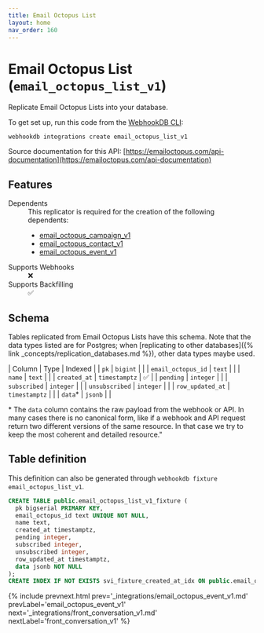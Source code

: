 ```yaml
---
title: Email Octopus List
layout: home
nav_order: 160
---
```


# Email Octopus List (`email_octopus_list_v1`)

Replicate Email Octopus Lists into your database.

To get set up, run this code from the [WebhookDB CLI](https://webhookdb.com/terminal):
```
webhookdb integrations create email_octopus_list_v1
```

Source documentation for this API: [https://emailoctopus.com/api-documentation](https://emailoctopus.com/api-documentation)

## Features

<dl>
<dt>Dependents</dt>
<dd>This replicator is required for the creation of the following dependents:
<ul>
<li><a href="{% link _integrations/email_octopus_campaign_v1.md %}">email_octopus_campaign_v1</a></li>
<li><a href="{% link _integrations/email_octopus_contact_v1.md %}">email_octopus_contact_v1</a></li>
<li><a href="{% link _integrations/email_octopus_event_v1.md %}">email_octopus_event_v1</a></li>
</ul>
</dd>

<dt>Supports Webhooks</dt>
<dd>❌</dd>
<dt>Supports Backfilling</dt>
<dd>✅</dd>

</dl>

## Schema

Tables replicated from Email Octopus Lists have this schema.
Note that the data types listed are for Postgres;
when [replicating to other databases]({% link _concepts/replication_databases.md %}),
other data types maybe used.

| Column | Type | Indexed |
| `pk` | `bigint` |  |
| `email_octopus_id` | `text` |  |
| `name` | `text` |  |
| `created_at` | `timestamptz` | ✅ |
| `pending` | `integer` |  |
| `subscribed` | `integer` |  |
| `unsubscribed` | `integer` |  |
| `row_updated_at` | `timestamptz` |  |
| `data`* | `jsonb` |  |

<span class="fs-3">* The `data` column contains the raw payload from the webhook or API.
In many cases there is no canonical form, like if a webhook and API request return
two different versions of the same resource.
In that case we try to keep the most coherent and detailed resource."</span>

## Table definition

This definition can also be generated through `webhookdb fixture email_octopus_list_v1`.

```sql
CREATE TABLE public.email_octopus_list_v1_fixture (
  pk bigserial PRIMARY KEY,
  email_octopus_id text UNIQUE NOT NULL,
  name text,
  created_at timestamptz,
  pending integer,
  subscribed integer,
  unsubscribed integer,
  row_updated_at timestamptz,
  data jsonb NOT NULL
);
CREATE INDEX IF NOT EXISTS svi_fixture_created_at_idx ON public.email_octopus_list_v1_fixture (created_at);
```

{% include prevnext.html prev='_integrations/email_octopus_event_v1.md' prevLabel='email_octopus_event_v1' next='_integrations/front_conversation_v1.md' nextLabel='front_conversation_v1' %}
